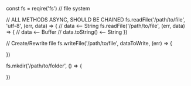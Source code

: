 const fs = reqire('fs') // file system

// ALL METHODS ASYNC, SHOULD BE CHAINED
fs.readFile('/path/to/file', 'utf-8', (err, data) => {
	// data <-- String
fs.readFile('/path/to/file', (err, data) => {
	// data <-- Buffer
	// data.toString() <-- String
})

// Create/Rewrite file
fs.writeFile('/path/to/file', dataToWrite, (err) => {

})

fs.mkdir('/path/to/folder', () => {

})

